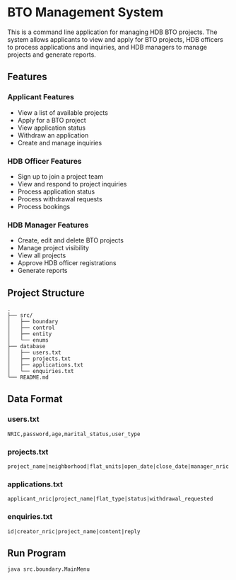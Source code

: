 # BTO Management System

This is a command line application for managing HDB BTO projects. The system allows applicants to view and apply for BTO projects, HDB officers to process applications and inquiries, and HDB managers to manage projects and generate reports.

## Features

### Applicant Features
- View a list of available projects
- Apply for a BTO project
- View application status
- Withdraw an application
- Create and manage inquiries

### HDB Officer Features
- Sign up to join a project team
- View and respond to project inquiries
- Process application status
- Process withdrawal requests
- Process bookings

### HDB Manager Features
- Create, edit and delete BTO projects
- Manage project visibility
- View all projects
- Approve HDB officer registrations
- Generate reports

## Project Structure
```
.
├── src/
│   ├── boundary
│   ├── control
│   ├── entity
│   └── enums
├── database
│   ├── users.txt
│   ├── projects.txt
│   ├── applications.txt
│   └── enquiries.txt
└── README.md
```

## Data Format

### users.txt
```
NRIC,password,age,marital_status,user_type
```

### projects.txt
```
project_name|neighborhood|flat_units|open_date|close_date|manager_nric|visibility|officers
```

### applications.txt
```
applicant_nric|project_name|flat_type|status|withdrawal_requested
```

### enquiries.txt
```
id|creator_nric|project_name|content|reply
```

## Run Program
```bash
java src.boundary.MainMenu
```
